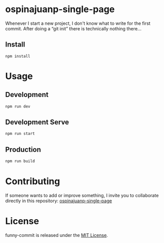 # ospinajuanp-single-page

Whenever I start a new project, I don't know what to write for the first commit. After doing a “git init” there is technically nothing there...

## Install

```npm
npm install 
```

# Usage
## Development
```bash
npm run dev
```
## Development Serve
```bash
npm run start
```
## Production
```bash
npm run build
```

# Contributing

If someone wants to add or improve something, I invite you to collaborate directly in this repository: [ospinajuanp-single-page](https://github.com/ospinajuanp/ospinajuanp-single-page)

# License

funny-commit is released under the [MIT License](https://opensource.org/licenses/MIT).
